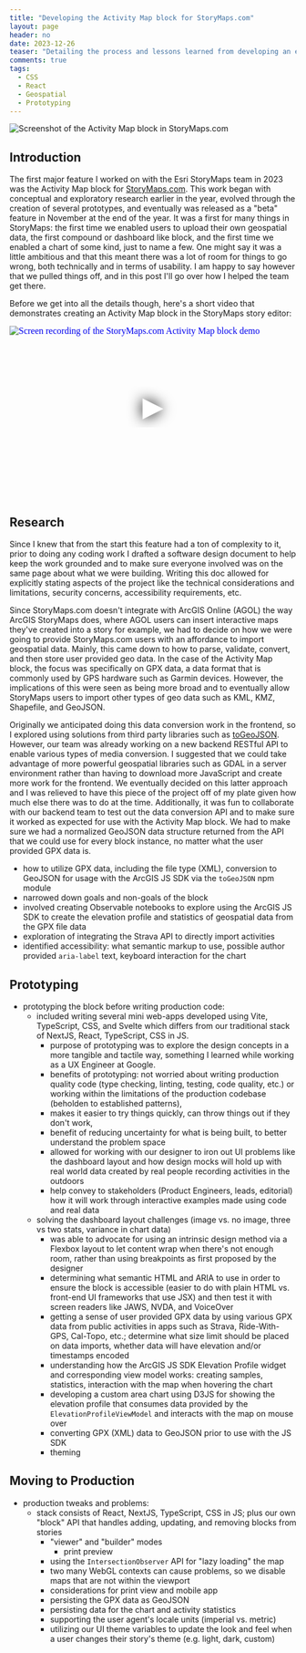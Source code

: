 ```yaml
---
title: "Developing the Activity Map block for StoryMaps.com"
layout: page
header: no
date: 2023-12-26
teaser: "Detailing the process and lessons learned from developing an exciting new block type for StoryMaps.com"
comments: true
tags:
  - CSS
  - React
  - Geospatial
  - Prototyping
---
```


<img src="{{site.url}}{{site.baseurl}}/images/activity-map-01.jpg" alt="Screenshot of the Activity Map block in StoryMaps.com">

## Introduction

The first major feature I worked on with the Esri StoryMaps team in 2023 was the Activity Map block for [StoryMaps.com][smx]. This work began with conceptual and exploratory research earlier in the year, evolved through the creation of several prototypes, and eventually was released as a "beta" feature in November at the end of the year. It was a first for many things in StoryMaps: the first time we enabled users to upload their own geospatial data, the first compound or dashboard like block, and the first time we enabled a chart of some kind, just to name a few. One might say it was a little ambitious and that this meant there was a lot of room for things to go wrong, both technically and in terms of usability. I am happy to say however that we pulled things off, and in this post I'll go over how I helped the team get there.

Before we get into all the details though, here's a short video that demonstrates creating an Activity Map block in the StoryMaps story editor:

<style>
  /* Thank you CSS Tricks! https://css-tricks.com/responsive-iframes/ */
  [style*="--aspect-ratio"] > :first-child {
    width: 100%;
  }
  [style*="--aspect-ratio"] > img {
    height: auto;
  }
  @supports (--custom:property) {
    [style*="--aspect-ratio"] {
      position: relative;
      margin-bottom: 3rem;
    }
    [style*="--aspect-ratio"]::before {
      content: "";
      display: block;
      padding-bottom: calc(100% / (var(--aspect-ratio)));
    }
    [style*="--aspect-ratio"] > :first-child {
      position: absolute;
      top: 0;
      left: 0;
      height: 100%;
    }
  }
</style>

<div style="--aspect-ratio: 16/9;">
	<iframe
		width="960"
		height="569"
		src="https://www.youtube.com/embed/fzCpzTGhM6M?si=N6ieIVfP267kzhYS&autoplay=1"
		srcdoc="<style>*{padding:0;margin:0;overflow:hidden}html,body{height:100%}img,span{position:absolute;width:100%;top:0;bottom:0;margin:auto}span{height:1.5em;text-align:center;font:48px/1.5 sans-serif;color:white;text-shadow:0 0 0.5em black}</style><a href=https://www.youtube.com/embed/fzCpzTGhM6M?si=N6ieIVfP267kzhYS&autoplay=1><img src={{site.url}}{{site.baseurl}}/images/activity-map-01.jpg alt='Screen recording of the StoryMaps.com Activity Map block demo'><span>▶</span></a>"
		frameborder="0"
		allow="accelerometer; autoplay; encrypted-media; gyroscope; picture-in-picture"
		allowfullscreen
		title="StoryMaps: Activity Map block demo"
	></iframe>
</div>


## Research

Since I knew that from the start this feature had a ton of complexity to it, prior to doing any coding work I drafted a software design document to help keep the work grounded and to make sure everyone involved was on the same page about what we were building. Writing this doc allowed for explicitly stating aspects of the project like the technical considerations and limitations, security concerns, accessibility requirements, etc.

Since StoryMaps.com doesn't integrate with ArcGIS Online (AGOL) the way ArcGIS StoryMaps does, where AGOL users can insert interactive maps they've created into a story for example, we had to decide on how we were going to provide StoryMaps.com users with an affordance to import geospatial data. Mainly, this came down to how to parse, validate, convert, and then store user provided geo data. In the case of the Activity Map block, the focus was specifically on GPX data, a data format that is commonly used by GPS hardware such as Garmin devices. However, the implications of this were seen as being more broad and to eventually allow StoryMaps users to import other types of geo data such as KML, KMZ, Shapefile, and GeoJSON.

Originally we anticipated doing this data conversion work in the frontend, so I explored using solutions from third party libraries such as [toGeoJSON](#). However, our team was already working on a new backend RESTful API to enable various types of media conversion. I suggested that we could take advantage of more powerful geospatial libraries such as GDAL in a server environment rather than having to download more JavaScript and create more work for the frontend. We eventually decided on this latter approach and I was relieved to have this piece of the project off of my plate given how much else there was to do at the time. Additionally, it was fun to collaborate with our backend team to test out the data conversion API and to make sure it worked as expected for use with the Activity Map block. We had to make sure we had a normalized GeoJSON data structure returned from the API that we could use for every block instance, no matter what the user provided GPX data is.

- how to utilize GPX data, including the file type (XML), conversion to GeoJSON for usage with the ArcGIS JS SDK via the `toGeoJSON` npm module
- narrowed down goals and non-goals of the block
- involved creating Observable notebooks to explore using the ArcGIS JS SDK to create the elevation profile and statistics of geospatial data from the GPX file data
- exploration of integrating the Strava API to directly import activities
- identified accessibility: what semantic markup to use, possible author provided `aria-label` text, keyboard interaction for the chart

## Prototyping
- prototyping the block before writing production code:
  - included writing several mini web-apps developed using Vite, TypeScript, CSS, and Svelte which differs from our traditional stack of NextJS, React, TypeScript, CSS in JS.
	- purpose of prototyping was to explore the design concepts in a more tangible and tactile way, something I learned while working as a UX Engineer at Google.
	- benefits of prototyping: not worried about writing production quality code (type checking, linting, testing, code quality, etc.) or working within the limitations of the production codebase (beholden to established patterns),
	- makes it easier to try things quickly, can throw things out if they don't work,
	- benefit of reducing uncertainty for what is being built, to better understand the problem space
	- allowed for working with our designer to iron out UI problems like the dashboard layout and how design mocks will hold up with real world data created by real people recording activities in the outdoors
	- help convey to stakeholders (Product Engineers, leads, editorial) how it will work through interactive examples made using code and real data
  - solving the dashboard layout challenges (image vs. no image, three vs two stats, variance in chart data)
	- was able to advocate for using an intrinsic design method via a Flexbox layout to let content wrap when there's not enough room, rather than using breakpoints as first proposed by the designer
	- determining what semantic HTML and ARIA to use in order to ensure the block is accessible (easier to do with plain HTML vs. front-end UI frameworks that use JSX) and then test it with screen readers like JAWS, NVDA, and VoiceOver
	- getting a sense of user provided GPX data by using various GPX data from public activities in apps such as Strava, Ride-With-GPS, Cal-Topo, etc.; determine what size limit should be placed on data imports, whether data will have elevation and/or timestamps encoded
	- understanding how the ArcGIS JS SDK Elevation Profile widget and corresponding view model works: creating samples, statistics, interaction with the map when hovering the chart
	- developing a custom area chart using D3JS for showing the elevation profile that consumes data provided by the `ElevationProfileViewModel` and interacts with the map on mouse over
	- converting GPX (XML) data to GeoJSON prior to use with the JS SDK
	- theming

## Moving to Production
- production tweaks and problems:
  - stack consists of React, NextJS, TypeScript, CSS in JS; plus our own "block" API that handles adding, updating, and removing blocks from stories
  	- "viewer" and "builder" modes
		- print preview
	- using the `IntersectionObserver` API for "lazy loading" the map
  	- two many WebGL contexts can cause problems, so we disable maps that are not within the viewport
	- considerations for print view and mobile app
	- persisting the GPX data as GeoJSON
	- persisting data for the chart and activity statistics
	- supporting the user agent's locale units (imperial vs. metric)
	- utilizing our UI theme variables to update the look and feel when a user changes their story's theme (e.g. light, dark, custom)


<!-- Links -->
[aria]: https://developer.mozilla.org/en-US/docs/Web/Accessibility/ARIA
[caltopo]: https://caltopo.com/
[css-tricks-intrinsic-design]: https://css-tricks.com/new-css-features-are-enhancing-everything-you-know-about-web-design/
[codepen-activity-map-layout]: https://codepen.io/clhenrick/pen/LYgaJGw
[flex-wrap]: https://developer.mozilla.org/en-US/docs/Web/CSS/flex-wrap
[geojson]: https://geojson.org/
[gpx]: https://en.wikipedia.org/wiki/GPS_Exchange_Format
[intersection-observer-api]: https://developer.mozilla.org/en-US/docs/Web/API/Intersection_Observer_API
[jssdk]: https://developers.arcgis.com/javascript/latest/
[jssdk-ep]: https://developers.arcgis.com/javascript/latest/api-reference/esri-widgets-ElevationProfile.html
[jssdk-epvm]: https://developers.arcgis.com/javascript/latest/api-reference/esri-widgets-ElevationProfile-ElevationProfileViewModel.html
[jssdk-notebook-collection]: https://observablehq.com/collection/@clhenrick/arcgis-js-api
[prototype-activity-map]: https://activity-map-viewer-prototype.netlify.app
[prototype-elev-chart]: https://elev-profile-chart-prototype.netlify.app/
[ride-with-gps]: https://ridewithgps.com/
[smx]: https://storymaps.com
[strava]: https://www.strava.com/
[svelte]: https://svelte.dev/
[vite]: https://vitejs.dev/
[webgl-contexts]: https://stackoverflow.com/questions/61277222/how-to-determine-number-of-active-webgl-contexts
